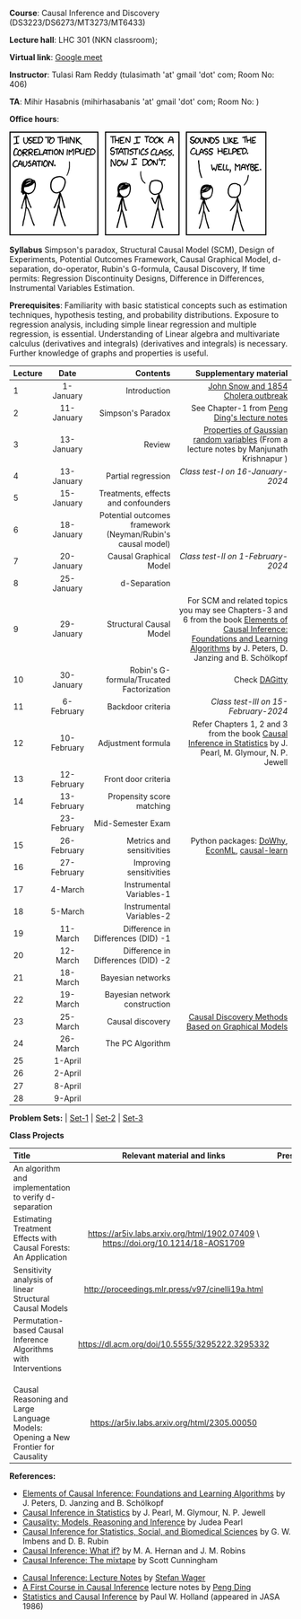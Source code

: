 **Course**:  Causal Inference and Discovery (DS3223/DS6273/MT3273/MT6433)

**Lecture hall**: LHC 301 (NKN classroom);

**Virtual link**: [Google meet](https://meet.google.com/zcq-cdzj-qvs)

**Instructor**: Tulasi Ram Reddy (tulasimath 'at' gmail 'dot' com; Room No: 406)

**TA**: Mihir Hasabnis (mihirhasabanis 'at' gmail 'dot' com; Room No: )

**Office hours**: 

[![Correlation](https://raw.githubusercontent.com/tulasiramreddy/tulasiramreddy.github.io/master/correlation.png)](https://xkcd.com/552/ "Correlation doesn't imply causation, but it does waggle its eyebrows suggestively and gesture furtively while mouthing 'look over there'.")


**Syllabus** Simpson's paradox, Structural Causal Model (SCM), Design of Experiments, Potential Outcomes Framework, Causal Graphical Model, d-separation, do-operator,  Rubin's G-formula, Causal Discovery, If time permits: Regression Discontinuity Designs, Difference in Differences, Instrumental Variables Estimation.

**Prerequisites**: Familiarity with basic statistical concepts such as estimation techniques, hypothesis testing, and probability distributions. Exposure to regression analysis, including simple linear regression and multiple regression, is essential. Understanding  of Linear algebra and  multivariate calculus (derivatives and integrals)  (derivatives and integrals) is necessary. Further knowledge of graphs and properties is useful.

| Lecture   | Date   | Contents     | Supplementary material |
| :------------- | :----------: | -----------: | -----------: |
| 1|   1-January  | Introduction  | [John Snow and 1854 Cholera outbreak](https://en.wikipedia.org/wiki/1854_Broad_Street_cholera_outbreak) |
| 2|  11-January  | Simpson's Paradox | See Chapter-1 from [ Peng Ding's lecture notes](https://arxiv.org/pdf/2305.18793.pdf)|
| 3|  13-January  | Review   | [Properties of Gaussian random variables](http://math.iisc.ac.in/~manju/GP/1-Gaussian%20random%20variables.pdf) (From a lecture notes by Manjunath Krishnapur )|
| 4|   13-January  | Partial regression  | *Class test-I on 16-January-2024* |
| 5|  15-January  | Treatments, effects and confounders | |
| 6|  18-January  | Potential outcomes framework (Neyman/Rubin's causal model) |  |
| 7|   20-January  |  Causal Graphical Model  |*Class test-II on 1-February-2024*  |
| 8|  25-January  | d-Separation | |
| 9|   29-January  |  Structural Causal Model | For SCM and related topics you may see Chapters-3 and 6 from the book [Elements of Causal Inference: Foundations and Learning Algorithms](https://mitpress.mit.edu/9780262037310/elements-of-causal-inference/) by J. Peters, D. Janzing and B. Schölkopf |
| 10|  30-January  | Robin's G-formula/Trucated Factorization |  Check [DAGitty](https://www.dagitty.net/)|
| 11|   6-February  |   Backdoor criteria| *Class test-III on 15-February-2024* |
| 12|  10-February  | Adjustment formula | Refer Chapters 1, 2 and 3 from the book [Causal Inference in Statistics](http://bayes.cs.ucla.edu/PRIMER/) by J. Pearl, M. Glymour, N. P. Jewell |
| 13|   12-February  | Front door criteria |  |
| 14|  13-February  | Propensity score matching | |
|| 23-February| Mid-Semester Exam| |
| 15|  26-February  | Metrics and sensitivities |Python packages: [DoWhy](https://www.pywhy.org/dowhy/v0.8/getting_started/intro.html), [EconML](https://econml.azurewebsites.net/index.html), [causal-learn](https://causal-learn.readthedocs.io/en/latest/index.html) |
| 16|   27-February  | Improving sensitivities  |  |
| 17|   4-March  | Instrumental Variables-1  |  |
| 18|  5-March  | Instrumental Variables-2  | |
| 19|   11-March  |  Difference in Differences (DID) -1 |  |
| 20|  12-March  |  Difference in Differences (DID) -2| |
| 21|  18-March  | Bayesian networks  | |
| 22|   19-March  | Bayesian network construction  |  |
| 23|  25-March  | Causal discovery | [Causal Discovery Methods Based on Graphical Models](https://www.frontiersin.org/articles/10.3389/fgene.2019.00524/full)|
| 24|   26-March  | The PC Algorithm  |  |
| 25|  1-April  |  | |
| 26| 2-April | | |
| 27| 8-April|||
|28| 9-April|||

**Problem Sets:** | [Set-1](https://www.dropbox.com/scl/fi/8mqo8azk9x221rq9gflac/CI_set-1.pdf?rlkey=l5pal6pi4vov760ot9qy14irh&dl=0) | [Set-2](https://www.dropbox.com/scl/fi/ic317h0yqxcgl7lbh4rc4/CI_set-2.pdf?rlkey=siv5clxk5cdn3074zqv3bs6l2&dl=0) | [Set-3](https://www.dropbox.com/scl/fi/gjdz7cvszzvzi2vaqmcrb/CI_set-3.pdf?rlkey=wmouhmcqknj0vbr4kmvnfslad&dl=0)

**Class Projects**

| Title | Relevant material and links | Presentation |
|:----|:----:|:----:|
| An algorithm and implementation to verify d-separation| | |
| Estimating Treatment Effects with Causal Forests: An Application | https://ar5iv.labs.arxiv.org/html/1902.07409 \\ https://doi.org/10.1214/18-AOS1709| |
| Sensitivity analysis of linear Structural Causal Models| http://proceedings.mlr.press/v97/cinelli19a.html | |
|Permutation-based Causal Inference Algorithms with Interventions | https://dl.acm.org/doi/10.5555/3295222.3295332 | |
| | | |
| | | |
| | | |
| Causal Reasoning and Large Language Models: Opening a New Frontier for Causality | https://ar5iv.labs.arxiv.org/html/2305.00050 | |


**References:**
- [Elements of Causal Inference: Foundations and Learning Algorithms](https://mitpress.mit.edu/9780262037310/elements-of-causal-inference/) by J. Peters, D. Janzing and B. Schölkopf
- [Causal Inference in Statistics](http://bayes.cs.ucla.edu/PRIMER/) by J. Pearl, M. Glymour, N. P. Jewell
- [Causality: Models, Reasoning and Inference](http://bayes.cs.ucla.edu/BOOK-2K/) by Judea Pearl
- [Causal Inference for Statistics, Social, and Biomedical Sciences](https://www.cambridge.org/core/books/causal-inference-for-statistics-social-and-biomedical-sciences/71126BE90C58F1A431FE9B2DD07938AB) by G. W. Imbens and D. B. Rubin
- [Causal Inference: What if?](https://www.hsph.harvard.edu/miguel-hernan/causal-inference-book/) by M. A. Hernan and J. M. Robins
- [Causal Inference: The mixtape](https://mixtape.scunning.com/) by Scott Cunningham  
<!---  -[Experimental Design: Lecture Notes](https://artowen.su.domains/courses/363/doenotes.pdf) by [Art Owen](https://artowen.su.domains/)    --> 
- [Causal Inference: Lecture Notes](https://web.stanford.edu/~swager/stats361.pdf) by [Stefan Wager](https://web.stanford.edu/~swager/)
- [A First Course in Causal Inference](https://arxiv.org/abs/2305.18793) lecture notes by [Peng Ding](https://sites.google.com/site/pengdingpku/)
- [Statistics and Causal Inference](https://www.jstor.org/stable/2289064) by Paul W. Holland (appeared in JASA 1986)
